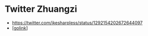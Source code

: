 # Twitter Zhuangzi
- https://twitter.com/ikesharpless/status/1292154202672644097
- [[golink]]

[//begin]: # "Autogenerated link references for markdown compatibility"
[golink]: golink "Golink"
[//end]: # "Autogenerated link references"